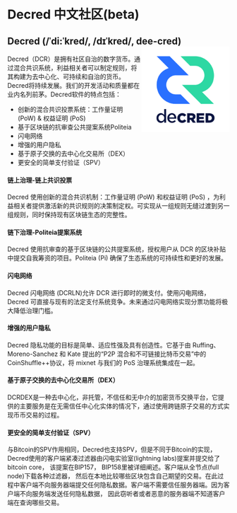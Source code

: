 # Decred 中文社区(beta)
## Decred (/ˈdi:ˈkred/, /dɪˈkred/, dee-cred) <img style="float: right;" width="200" height="193" src="../images/fullcolorlogo2.png">

Decred（DCR）是拥有社区自治的数字货币。通过混合共识系统，利益相关者可以制定规则，将其构建为去中心化、可持续和自治的货币。Decred将持续发展。我们的开发活动和质量都在业内名列前茅。Decred软件的特点包括：

* 创新的混合共识投票系统：工作量证明 (PoW) & 权益证明 (PoS)
* 基于区块链的抗审查公共提案系统Politeia
* 闪电网络
* 增强的用户隐私
* 基于原子交换的去中心化交易所（DEX）
* 更安全的简单支付验证（SPV）

#### 链上治理-链上共识投票
Decred 使用创新的混合共识机制：工作量证明 (PoW) 和权益证明 (PoS) ，为利益相关者提供激活新的共识规则的决策制定权。可实现从一组规则无缝过渡到另一组规则，同时保持现有区块链生态的完整性。

#### 链下治理-Politeia提案系统
Decred 使用抗审查的基于区块链的公共提案系统，授权用户从 DCR 的区块补贴中提交自我筹资的项目。Politeia (Pi) 确保了生态系统的可持续性和更好的发展。

#### 闪电网络
Decred 闪电网络 (DCRLN)允许 DCR 进行即时的微支付。使用闪电网络，Decred 可直接与现有的法定支付系统竞争。未来通过闪电网络实现分票功能将极大降低治理门槛。

#### 增强的用户隐私
Decred 隐私功能的目标是简单、适应性强及具有创造性。它基于由 Ruffing、Moreno-Sanchez 和 Kate 提出的“P2P 混合和不可链接比特币交易”中的 CoinShuffle++协议，将 mixnet 与我们的 PoS 治理系统集成在一起。

#### 基于原子交换的去中心化交易所（DEX）
DCRDEX是一种去中心化，非托管，不信任和无中介的加密货币交换平台，它提供的主要服务是在无需信任中心化实体的情况下，通过使用跨链原子交易的方式实现币币交易的过程。

#### 更安全的简单支付验证（SPV）
与Bitcoin的SPV作用相同，Decred也支持SPV，但是不同于Bitcoin的实现，Decred使用的客户端紧凑过滤器由闪电实验室(lightning labs)提案并提交给了bitcoin core， 该提案在BIP157， BIP158里被详细阐述。客户端从全节点(full node)下载各种过滤器， 然后在本地比较哪些区块包含自己期望的交易。在此过程中客户端不向服务器端提交任何隐私数据。客户端不需要信任服务器端。因为客户端不向服务端发送任何隐私数据， 因此窃听者或者恶意的服务器端不知道客户端在查询哪些交易。




